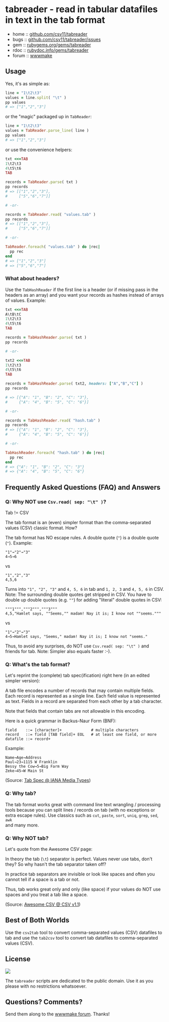 # tabreader - read in tabular datafiles in text in the tab format

* home  :: [github.com/csv11/tabreader](https://github.com/csv11/tabreader)
* bugs  :: [github.com/csv11/tabreader/issues](https://github.com/csv11/tabreader/issues)
* gem   :: [rubygems.org/gems/tabreader](https://rubygems.org/gems/tabreader)
* rdoc  :: [rubydoc.info/gems/tabreader](http://rubydoc.info/gems/tabreader)
* forum :: [wwwmake](http://groups.google.com/group/wwwmake)


## Usage

Yes, it's as simple as:

``` ruby
line = "1\t2\t3"
values = line.split( "\t" )
pp values
# => ["1","2","3"]
```

or the "magic" packaged up in `TabReader`:

``` ruby
line = "1\t2\t3"
values = TabReader.parse_line( line )
pp values
# => ["1","2","3"]
```

or use the convenience helpers:

``` ruby
txt <<=TAB
1\t2\t3
4\t5\t6
TAB

records = TabReader.parse( txt )
pp records
# => [["1","2","3"],
#     ["5","6","7"]]

# -or-

records = TabReader.read( "values.tab" )
pp records
# => [["1","2","3"],
#     ["5","6","7"]]

# -or-

TabReader.foreach( "values.tab" ) do |rec|
  pp rec
end
# => ["1","2","3"]
# => ["5","6","7"]
```


### What about headers?

Use the `TabHashReader`
if the first line is a header (or if missing pass in the headers
as an array) and you want your records as hashes instead of arrays of values.
Example:

``` ruby
txt <<=TAB
A\tB\tC
1\t2\t3
4\t5\t6
TAB

records = TabHashReader.parse( txt )
pp records

# -or-

txt2 <<=TAB
1\t2\t3
4\t5\t6
TAB

records = TabHashReader.parse( txt2, headers: ["A","B","C"] )
pp records

# => [{"A": "1", "B": "2", "C": "3"},
#     {"A": "4", "B": "5", "C": "6"}]

# -or-

records = TabHashReader.read( "hash.tab" )
pp records
# => [{"A": "1", "B": "2", "C": "3"},
#     {"A": "4", "B": "5", "C": "6"}]

# -or-

TabHashReader.foreach( "hash.tab" ) do |rec|
  pp rec
end
# => {"A": "1", "B": "2", "C": "3"}
# => {"A": "4", "B": "5", "C": "6"}
```





## Frequently Asked Questions (FAQ) and Answers

### Q: Why NOT use `Csv.read( sep: "\t" )`?

Tab != CSV

The tab format is an (even) simpler format than
the comma-separated values (CSV) classic format. How?

The tab format has NO escape rules.
A double quote (`"`) is a double quote (`"`). Example:

```
"1"→"2"→"3"
4→5→6
```
vs

```
"1","2","3"
4,5,6
```

Turns into `"1", "2", "3"` and `4, 5, 6`
in tab and `1, 2, 3` and `4, 5, 6` in CSV.
Note: The surrounding double quotes get stripped in CSV.
You have to double up double quotes (e.g. `""`)
for adding "literal" double quotes in CSV:

```
"""1""","""2""","""3"""
4,5,"Hamlet says, ""Seems,"" madam! Nay it is; I know not ""seems."""
```

vs

```
"1"→"2"→"3"
4→5→Hamlet says, "Seems," madam! Nay it is; I know not "seems."
```

Thus, to avoid any surprises, do NOT use
`Csv.read( sep: "\t" )` and friends for tab.
Note: Simpler also equals faster :-).



### Q: What's the tab format?

Let's reprint the (complete) tab spec(ification) right here
(in an edited simpler version):

A tab file encodes a number of records that may contain multiple fields.
Each record is represented as a single line.
Each field value is represented as text.
Fields in a record are separated from each other by a tab character.

Note that fields that contain tabs are not allowable in this encoding.

Here is a quick grammar in Backus-Naur Form (BNF):

```
field    ::= [character]+             # multiple characters
record   ::= field [TAB field]+ EOL   # at least one field, or more
datafile ::= record+
```

Example:

```
Name→Age→Address
Paul→23→1115 W Franklin
Bessy the Cow→5→Big Farm Way
Zeke→45→W Main St
```

(Source: [Tab Spec @ IANA Media Types](https://www.iana.org/assignments/media-types/text/tab-separated-values))





### Q: Why tab?

The tab format works great with
command line text wrangling / processing tools
because you can split lines / records on tab
(with no exceptions or extra escape rules).
Use classics such as `cut`, `paste`, `sort`, `uniq`, `grep`, `sed`, `awk`  
and many more.




### Q: Why NOT tab?

Let's quote from the Awesome CSV page:

In theory the tab (`\t`) separator is perfect. Values never use tabs, don't they?  So why hasn't the tab separator taken off?

In practice tab separators are invisible or look like spaces and often you cannot tell if a space is a tab or not.

Thus, tab works great only and only (like space) if your values do NOT use spaces and you treat a tab like a space.

(Source: [Awesome CSV @ CSV v1.1](https://github.com/csv11/awesome-csv))



## Best of Both Worlds

Use the `csv2tab` tool to convert comma-separated values (CSV) datafiles
to tab and use the `tab2csv` tool to convert tab datafiles to
comma-separated values (CSV).




## License

![](https://publicdomainworks.github.io/buttons/zero88x31.png)

The `tabreader` scripts are dedicated to the public domain.
Use it as you please with no restrictions whatsoever.

## Questions? Comments?

Send them along to the [wwwmake forum](http://groups.google.com/group/wwwmake).
Thanks!
